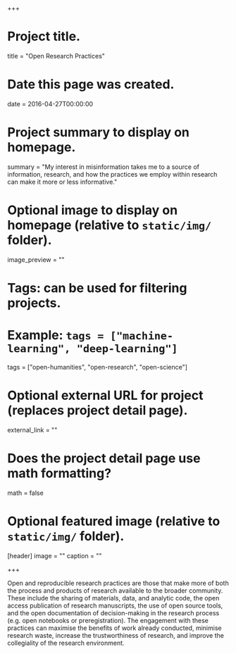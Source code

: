 +++
# Project title.
title = "Open Research Practices"

# Date this page was created.
date = 2016-04-27T00:00:00


# Project summary to display on homepage.
summary = "My interest in misinformation takes me to a source of information, research, and how the practices we employ within research can make it more or less informative."

# Optional image to display on homepage (relative to `static/img/` folder).
image_preview = ""

# Tags: can be used for filtering projects.
# Example: `tags = ["machine-learning", "deep-learning"]`
tags = ["open-humanities", "open-research", "open-science"]

# Optional external URL for project (replaces project detail page).
external_link = ""

# Does the project detail page use math formatting?
math = false

# Optional featured image (relative to `static/img/` folder).
[header]
image = ""
caption = ""

+++

Open and reproducible research practices are those that make more of both the process and products of research available to the broader community. These include the sharing of materials, data, and analytic code, the open access publication of research manuscripts, the use of open source tools, and the open documentation of decision-making in the research process (e.g.  open notebooks or preregistration). The engagement with these practices can maximise the benefits of work already conducted, minimise research waste, increase the trustworthiness of research, and improve the collegiality of the research environment.
